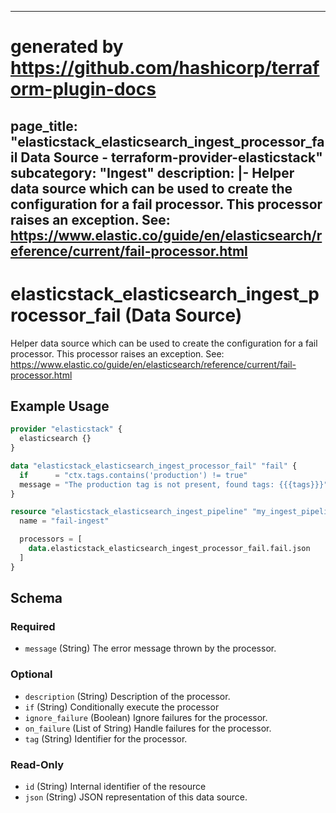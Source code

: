 
---
# generated by https://github.com/hashicorp/terraform-plugin-docs
page_title: "elasticstack_elasticsearch_ingest_processor_fail Data Source - terraform-provider-elasticstack"
subcategory: "Ingest"
description: |-
  Helper data source which can be used to create the configuration for a fail processor. This processor raises an exception. See: https://www.elastic.co/guide/en/elasticsearch/reference/current/fail-processor.html
---

# elasticstack_elasticsearch_ingest_processor_fail (Data Source)

Helper data source which can be used to create the configuration for a fail processor. This processor raises an exception. See: https://www.elastic.co/guide/en/elasticsearch/reference/current/fail-processor.html

## Example Usage

```terraform
provider "elasticstack" {
  elasticsearch {}
}

data "elasticstack_elasticsearch_ingest_processor_fail" "fail" {
  if      = "ctx.tags.contains('production') != true"
  message = "The production tag is not present, found tags: {{{tags}}}"
}

resource "elasticstack_elasticsearch_ingest_pipeline" "my_ingest_pipeline" {
  name = "fail-ingest"

  processors = [
    data.elasticstack_elasticsearch_ingest_processor_fail.fail.json
  ]
}
```

<!-- schema generated by tfplugindocs -->
## Schema

### Required

- `message` (String) The error message thrown by the processor.

### Optional

- `description` (String) Description of the processor.
- `if` (String) Conditionally execute the processor
- `ignore_failure` (Boolean) Ignore failures for the processor.
- `on_failure` (List of String) Handle failures for the processor.
- `tag` (String) Identifier for the processor.

### Read-Only

- `id` (String) Internal identifier of the resource
- `json` (String) JSON representation of this data source.
